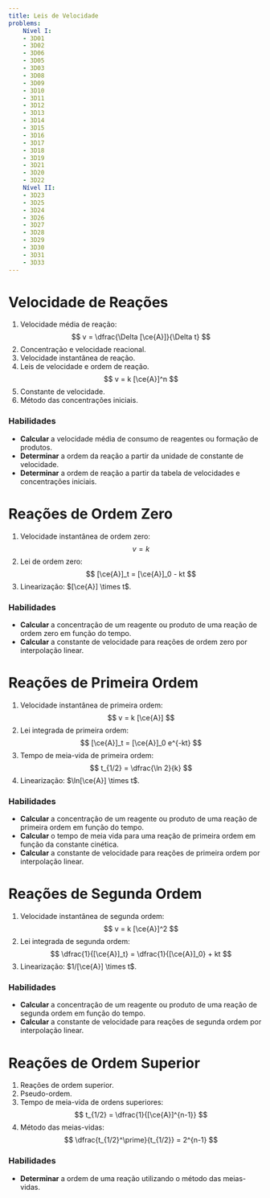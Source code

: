 ```yaml
---
title: Leis de Velocidade
problems:
    Nível I:
    - 3D01
    - 3D02
    - 3D06
    - 3D05
    - 3D03
    - 3D08
    - 3D09
    - 3D10
    - 3D11
    - 3D12
    - 3D13
    - 3D14
    - 3D15
    - 3D16
    - 3D17
    - 3D18
    - 3D19
    - 3D21
    - 3D20
    - 3D22
    Nível II:
    - 3D23
    - 3D25
    - 3D24
    - 3D26
    - 3D27
    - 3D28
    - 3D29
    - 3D30
    - 3D31
    - 3D33
---
```


# Velocidade de Reações

1. Velocidade média de reação:
    $$
    v = \dfrac{\Delta [\ce{A}]}{\Delta t}
    $$
2. Concentração e velocidade reacional.
3. Velocidade instantânea de reação.
4. Leis de velocidade e ordem de reação.
    $$
    v = k [\ce{A}]^n
    $$
5. Constante de velocidade.
6. Método das concentrações iniciais.

### Habilidades

- **Calcular** a velocidade média de consumo de reagentes ou formação de produtos.
- **Determinar** a ordem da reação a partir da unidade de constante de velocidade.
- **Determinar** a ordem de reação a partir da tabela de velocidades e concentrações iniciais.


# Reações de Ordem Zero

1. Velocidade instantânea de ordem zero:
    $$
    v = k
    $$
2. Lei de ordem zero:
    $$
    [\ce{A}]_t = [\ce{A}]_0 - kt
    $$
3. Linearização: $[\ce{A}] \times t$.

### Habilidades

- **Calcular** a concentração de um reagente ou produto de uma reação de ordem zero em função do tempo.
- **Calcular** a constante de velocidade para reações de ordem zero por interpolação linear.

# Reações de Primeira Ordem

1. Velocidade instantânea de primeira ordem:
    $$
    v = k [\ce{A}]
    $$
2. Lei integrada de primeira ordem:
    $$
    [\ce{A}]_t = [\ce{A}]_0 e^{-kt}
    $$
3. Tempo de meia-vida de primeira ordem:
    $$
    t_{1/2} = \dfrac{\ln 2}{k}
    $$
4. Linearização: $\ln[\ce{A}] \times t$.

### Habilidades

- **Calcular** a concentração de um reagente ou produto de uma reação de primeira ordem em função do tempo.
- **Calcular** o tempo de meia vida para uma reação de primeira ordem em função da constante cinética.
- **Calcular** a constante de velocidade para reações de primeira ordem por interpolação linear.

# Reações de Segunda Ordem

1. Velocidade instantânea de segunda ordem:
    $$
    v = k [\ce{A}]^2
    $$
2. Lei integrada de segunda ordem:
    $$
    \dfrac{1}{[\ce{A}]_t} = \dfrac{1}{[\ce{A}]_0} + kt
    $$
3. Linearização: $1/[\ce{A}] \times t$.

### Habilidades

- **Calcular** a concentração de um reagente ou produto de uma reação de segunda ordem em função do tempo.
- **Calcular** a constante de velocidade para reações de segunda ordem por interpolação linear.

# Reações de Ordem Superior

1. Reações de ordem superior.
2. Pseudo-ordem.
3. Tempo de meia-vida de ordens superiores:
    $$
    t_{1/2} = \dfrac{1}{[\ce{A}]^{n-1}}
    $$
4. Método das meias-vidas:
    $$
    \dfrac{t_{1/2}^\prime}{t_{1/2}} = 2^{n-1}
    $$

### Habilidades

- **Determinar** a ordem de uma reação utilizando o método das meias-vidas.